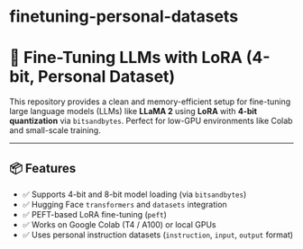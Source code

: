 # finetuning-personal-datasets
# 🚀 Fine-Tuning LLMs with LoRA (4-bit, Personal Dataset)

This repository provides a clean and memory-efficient setup for fine-tuning large language models (LLMs) like **LLaMA 2** using **LoRA** with **4-bit quantization** via `bitsandbytes`. Perfect for low-GPU environments like Colab and small-scale training.

---

## 📦 Features

- ✅ Supports 4-bit and 8-bit model loading (via `bitsandbytes`)
- ✅ Hugging Face `transformers` and `datasets` integration
- ✅ PEFT-based LoRA fine-tuning (`peft`)
- ✅ Works on Google Colab (T4 / A100) or local GPUs
- ✅ Uses personal instruction datasets (`instruction`, `input`, `output` format)



